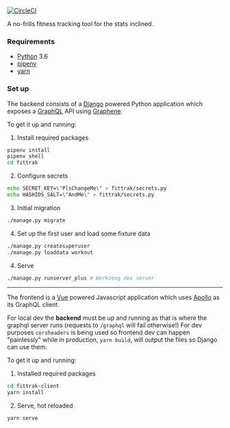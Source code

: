 [![CircleCI](https://circleci.com/gh/tsoporan/fittrack/tree/master.svg?style=shield)](https://circleci.com/gh/tsoporan/fittrack/tree/master)

A no-frills fitness tracking tool for the stats inclined.

### Requirements

- [Python](https://www.python.org/) 3.6
- [pipenv](https://github.com/pypa/pipenv)
- [yarn](https://yarnpkg.com/en/)

### Set up

The backend consists of a [Django](https://www.djangoproject.com/) powered Python application which exposes a 
[GraphQL](https://graphql.org/learn/) API using [Graphene](http://graphene-python.org/).

To get it up and running:

1. Install required packages
```bash
pipenv install
pipenv shell
cd fittrak
```

2. Configure secrets
```bash
echo SECRET_KEY=\"PlsChangeMe\" > fittrak/secrets.py
echo HASHIDS_SALT=\"AndMe\" > fittrak/secrets.py
```

3. Initial migration
```bash
./manage.py migrate
```

4. Set up the first user and load some fixture data
```bash
./manage.py createsuperuser
./manage.py loaddata workout
```

4. Serve
```bash
./manage.py runserver_plus # Werkzeug dev server
```

---

The frontend is a [Vue](https://vuejs.org/) powered Javascript application which uses [Apollo](https://www.apollographql.com/) as its GraphQL
client.

For local dev the **backend** must be up and running as that is where the graphql server runs (requests to
`/graphql` will fail otherwise!) For dev purposes `corsheaders` is being used so frontend dev can
happen "painlessly" while in production, `yarn build`, will output the files so Django can use them.

To get it up and running:

1. Installed required packages
```bash
cd fittrak-client
yarn install
```

2. Serve, hot reloaded
```bash
yarn serve
```
